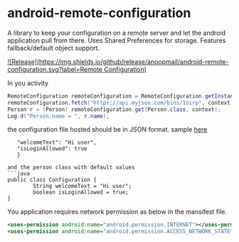 # android-remote-configuration
A library to keep your configuration on a remote server and let the android application pull from there. Uses Shared Preferences for storage. Features fallback/default object support.

[![Release](https://img.shields.io/github/release/anoopmail/android-remote-configuration.svg?label=Remote Configuration)](https://jitpack.io/#anoopmail/android-remote-configuration)

In you activity
```java
RemoteConfiguration remoteConfiguration = RemoteConfiguration.getInstance();
remoteConfiguration.fetch("https://api.myjson.com/bins/1sirp", context); // Initiate a network read, run asynchronously
Person r = (Person) remoteConfiguration.get(Person.class, context);
Log.d("Person.name = ", r.name);
```
the configuration file hosted should be in JSON format. sample [here](https://api.myjson.com/bins/1sirp)

```{
   "welcomeText": "Hi user",
   "isLoginAllowed": true
   }

and the person class with default values
```java
public class Configuration {
        String welcomeText = "Hi user";
        boolean isLoginAllowed = true;
}
```
You application requires network permission as below in the mansifest file.
```xml
<uses-permission android:name="android.permission.INTERNET"></uses-permission>
<uses-permission android:name="android.permission.ACCESS_NETWORK_STATE"></uses-permission>
```
